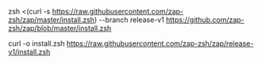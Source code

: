 zsh <(curl -s https://raw.githubusercontent.com/zap-zsh/zap/master/install.zsh) --branch release-v1
https://github.com/zap-zsh/zap/blob/master/install.zsh

curl -o install.zsh https://raw.githubusercontent.com/zap-zsh/zap/release-v1/install.zsh

